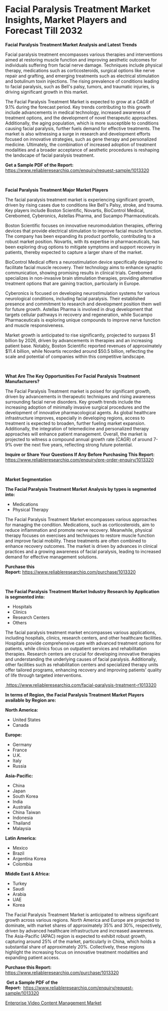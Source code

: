 <p><h1>Facial Paralysis Treatment Market Insights, Market Players and Forecast Till 2032</h1></p><p><strong>Facial Paralysis Treatment Market Analysis and Latest Trends</strong></p>
<p><p>Facial paralysis treatment encompasses various therapies and interventions aimed at restoring muscle function and improving aesthetic outcomes for individuals suffering from facial nerve damage. Techniques include physical therapy, medications such as corticosteroids, surgical options like nerve repair and grafting, and emerging treatments such as electrical stimulation and botulinum toxin injections. The rising prevalence of conditions leading to facial paralysis, such as Bell's palsy, tumors, and traumatic injuries, is driving significant growth in this market.</p><p>The Facial Paralysis Treatment Market is expected to grow at a CAGR of 9.1% during the forecast period. Key trends contributing to this growth include advancements in medical technology, increased awareness of treatment options, and the development of novel therapeutic approaches. Additionally, the aging population, which is more susceptible to conditions causing facial paralysis, further fuels demand for effective treatments. The market is also witnessing a surge in research and development efforts focused on innovative strategies, such as gene therapy and personalized medicine. Ultimately, the combination of increased adoption of treatment modalities and a broader acceptance of aesthetic procedures is reshaping the landscape of facial paralysis treatment.</p></p>
<p><strong>Get a Sample PDF of the Report:&nbsp;</strong> <a href="https://www.reliableresearchiq.com/enquiry/request-sample/1013320?utm_campaign=2469&utm_medium=2&utm_source=Github&utm_content=ia&utm_term=07032025&utm_id=facial-paralysis-treatment">https://www.reliableresearchiq.com/enquiry/request-sample/1013320</a></p>
<p>&nbsp;</p>
<p><strong>Facial Paralysis Treatment Major Market Players</strong></p>
<p><p>The facial paralysis treatment market is experiencing significant growth, driven by rising cases due to conditions like Bell's Palsy, stroke, and trauma. Key players include Boston Scientific, Novartis, BioControl Medical, Cerebomed, Cyberonics, Astellas Pharma, and Sucampo Pharmaceuticals.</p><p>Boston Scientific focuses on innovative neuromodulation therapies, offering devices that provide electrical stimulation to improve facial muscle function. The company has been expanding its product portfolio, contributing to a robust market position. Novartis, with its expertise in pharmaceuticals, has been exploring drug options to mitigate symptoms and support recovery in patients, thereby expected to capture a larger share of the market.</p><p>BioControl Medical offers a neurostimulation device specifically designed to facilitate facial muscle recovery. Their technology aims to enhance synaptic communication, showing promising results in clinical trials. Cerebomed specializes in non-invasive brain stimulation therapies, providing alternative treatment options that are gaining traction, particularly in Europe.</p><p>Cyberonics is focused on developing neurostimulation systems for various neurological conditions, including facial paralysis. Their established presence and commitment to research and development position them well for future growth. Astellas Pharma is involved in drug development that targets cellular pathways in recovery and regeneration, while Sucampo Pharmaceuticals is exploring unique compounds to improve nerve function and muscle responsiveness.</p><p>Market growth is anticipated to rise significantly, projected to surpass $1 billion by 2026, driven by advancements in therapies and an increasing patient base. Notably, Boston Scientific reported revenues of approximately $11.4 billion, while Novartis recorded around $50.5 billion, reflecting the scale and potential of companies within this competitive landscape.</p></p>
<p>&nbsp;</p>
<p><strong>What Are The Key Opportunities For Facial Paralysis Treatment Manufacturers?</strong></p>
<p><p>The Facial Paralysis Treatment market is poised for significant growth, driven by advancements in therapeutic techniques and rising awareness surrounding facial nerve disorders. Key growth trends include the increasing adoption of minimally invasive surgical procedures and the development of innovative pharmacological agents. As global healthcare infrastructure improves, especially in developing regions, access to treatment is expected to broaden, further fueling market expansion. Additionally, the integration of telemedicine and personalized therapy approaches will enhance patient management. Overall, the market is projected to witness a compound annual growth rate (CAGR) of around 7-9% over the next five years, reflecting strong future potential.</p></p>
<p><strong>Inquire or Share Your Questions If Any Before Purchasing This Report:</strong> <a href="https://www.reliableresearchiq.com/enquiry/pre-order-enquiry/1013320?utm_campaign=2469&utm_medium=2&utm_source=Github&utm_content=ia&utm_term=07032025&utm_id=facial-paralysis-treatment">https://www.reliableresearchiq.com/enquiry/pre-order-enquiry/1013320</a></p>
<p>&nbsp;</p>
<p><strong>Market Segmentation</strong></p>
<p><strong>The Facial Paralysis Treatment Market Analysis by types is segmented into:</strong></p>
<p><ul><li>Medications</li><li>Physical Therapy</li></ul></p>
<p><p>The Facial Paralysis Treatment Market encompasses various approaches for managing the condition. Medications, such as corticosteroids, aim to reduce inflammation and promote nerve recovery. Meanwhile, physical therapy focuses on exercises and techniques to restore muscle function and improve facial mobility. These treatments are often combined to enhance recovery outcomes. The market is driven by advances in clinical practices and a growing awareness of facial paralysis, leading to increased demand for effective management solutions.</p></p>
<p><strong>Purchase this Report:&nbsp;</strong><a href="https://www.reliableresearchiq.com/purchase/1013320?utm_campaign=2469&utm_medium=2&utm_source=Github&utm_content=ia&utm_term=07032025&utm_id=facial-paralysis-treatment">https://www.reliableresearchiq.com/purchase/1013320</a></p>
<p>&nbsp;</p>
<p><strong>The Facial Paralysis Treatment Market Industry Research by Application is segmented into:</strong></p>
<p><ul><li>Hospitals</li><li>Clinics</li><li>Research Centers</li><li>Others</li></ul></p>
<p><p>The facial paralysis treatment market encompasses various applications, including hospitals, clinics, research centers, and other healthcare facilities. Hospitals provide comprehensive care with advanced treatment options for patients, while clinics focus on outpatient services and rehabilitation therapies. Research centers are crucial for developing innovative therapies and understanding the underlying causes of facial paralysis. Additionally, other facilities such as rehabilitation centers and specialized therapy units offer tailored programs, enhancing recovery and improving patients’ quality of life through targeted interventions.</p></p>
<p><a href="https://www.reliableresearchiq.com/facial-paralysis-treatment-r1013320?utm_campaign=2469&utm_medium=2&utm_source=Github&utm_content=ia&utm_term=07032025&utm_id=facial-paralysis-treatment">&nbsp;https://www.reliableresearchiq.com/facial-paralysis-treatment-r1013320</a></p>
<p><strong>In terms of Region, the Facial Paralysis Treatment Market Players available by Region are:</strong></p>
<p>
    <p> <strong> North America: </strong>
        <ul>
            <li>United States</li>
            <li>Canada</li>
        </ul>
        </p> 
    <p> <strong> Europe: </strong>
        <ul>
            <li>Germany</li>
            <li>France</li>
            <li>U.K.</li>
            <li>Italy</li>
            <li>Russia</li>
        </ul>
        </p> 
    <p> <strong> Asia-Pacific: </strong>
        <ul>
            <li>China</li>
            <li>Japan</li>
            <li>South Korea</li>
            <li>India</li>
            <li>Australia</li>
            <li>China Taiwan</li>
            <li>Indonesia</li>
            <li>Thailand</li>
            <li>Malaysia</li>
        </ul>
        </p> 
    <p> <strong> Latin America: </strong>
        <ul>
            <li>Mexico</li>
            <li>Brazil</li>
            <li>Argentina Korea</li>
            <li>Colombia</li>
        </ul>
        </p> 
    <p> <strong> Middle East & Africa: </strong>
        <ul>
            <li>Turkey</li>
            <li>Saudi</li>
            <li>Arabia</li>
            <li>UAE</li>
            <li>Korea</li>
        </ul>
    </p>
    </p>
<p><p>The Facial Paralysis Treatment Market is anticipated to witness significant growth across various regions. North America and Europe are projected to dominate, with market shares of approximately 35% and 30%, respectively, driven by advanced healthcare infrastructure and increased awareness. The Asia-Pacific (APAC) region is expected to exhibit robust growth, capturing around 25% of the market, particularly in China, which holds a substantial share of approximately 20%. Collectively, these regions highlight the increasing focus on innovative treatment modalities and expanding patient access.</p></p>
<p><strong>Purchase this Report: </strong><a href="https://www.reliableresearchiq.com/purchase/1013320?utm_campaign=2469&utm_medium=2&utm_source=Github&utm_content=ia&utm_term=07032025&utm_id=facial-paralysis-treatment">https://www.reliableresearchiq.com/purchase/1013320</a></p>
<p>&nbsp;<strong>Get a Sample PDF of the Report:&nbsp;&nbsp;</strong><a href="https://www.reliableresearchiq.com/enquiry/request-sample/1013320?utm_campaign=2469&utm_medium=2&utm_source=Github&utm_content=ia&utm_term=07032025&utm_id=facial-paralysis-treatment">https://www.reliableresearchiq.com/enquiry/request-sample/1013320</a></p>
<p><strong></strong></p>
<p><p><a href="https://github.com/stillsfloria19981/Market-Research-Report-List-1/blob/main/enterprise-video-content-management-market.md?utm_campaign=2469&utm_medium=2&utm_source=Github&utm_content=ia&utm_term=07032025&utm_id=facial-paralysis-treatment">Enterprise Video Content Management Market</a></p></p>